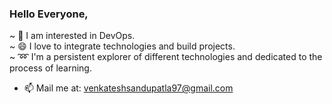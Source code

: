 ### Hello Everyone,

~ 🔭 I am interested in DevOps. <br/>
~ 😄 I love to integrate technologies and build projects. <br/>
~  :loop: I'm a persistent explorer of different technologies and dedicated to the process of learning. <br/>
- 📫 Mail me at: venkateshsandupatla97@gmail.com




<!--
**Venkateshsandupatla/Venkateshsandupatla** is a ✨ _special_ ✨ repository because its `README.md` (this file) appears on your GitHub profile.

Here are some ideas to get you started:

- 🔭 I’m currently working on ...
- 🌱 I’m currently learning ...
- 👯 I’m looking to collaborate on ...
- 🤔 I’m looking for help with ...
- 💬 Ask me about ...
- 📫 How to reach me: ...
- 😄 Pronouns: ...
- ⚡ Fun fact: ...
-->
